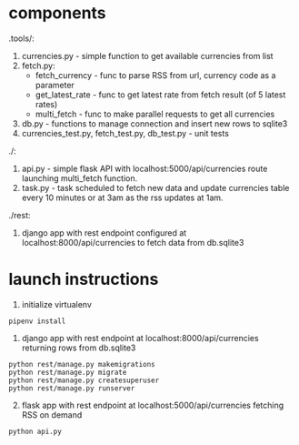# components
.tools/:
1.  currencies.py - simple function to get available currencies from list
2.  fetch.py:
    *   fetch_currency - func to parse RSS from url, currency code as a parameter
    *   get_latest_rate - func to get latest rate from fetch result (of 5 latest rates)
    *   multi_fetch - func to make parallel requests to get all currencies
3.  db.py - functions to manage connection and insert new rows to sqlite3
4.  currencies_test.py, fetch_test.py, db_test.py - unit tests

./:
1.  api.py - simple flask API with localhost:5000/api/currencies route launching multi_fetch function.
2.  task.py - task scheduled to fetch new data and update currencies table every 10 minutes or at 3am as the rss updates at 1am.

./rest:
1. django app with rest endpoint configured at localhost:8000/api/currencies to fetch data from db.sqlite3

# launch instructions

1.  initialize virtualenv

```
pipenv install
```

1.  django app with rest endpoint at localhost:8000/api/currencies returning rows from db.sqlite3

```
python rest/manage.py makemigrations
python rest/manage.py migrate
python rest/manage.py createsuperuser
python rest/manage.py runserver
```

2.  flask app with rest endpoint at localhost:5000/api/currencies fetching RSS on demand

```
python api.py
```